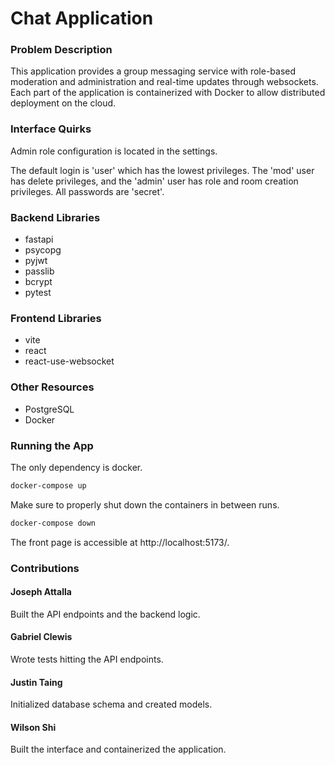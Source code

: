 # Chat Application

### Problem Description

This application provides a group messaging service with role-based moderation and administration and real-time updates through websockets. Each part of the application is containerized with Docker to allow distributed deployment on the cloud.

### Interface Quirks

Admin role configuration is located in the settings.

The default login is 'user' which has the lowest privileges. The 'mod' user has delete privileges, and the 'admin' user has role and room creation privileges. All passwords are 'secret'.

### Backend Libraries

- fastapi
- psycopg
- pyjwt
- passlib
- bcrypt
- pytest

### Frontend Libraries

- vite
- react
- react-use-websocket

### Other Resources

- PostgreSQL
- Docker

### Running the App

The only dependency is docker.

```bash
docker-compose up
```

Make sure to properly shut down the containers in between runs.


```bash
docker-compose down
```

The front page is accessible at http://localhost:5173/.

### Contributions

#### Joseph Attalla

Built the API endpoints and the backend logic.

#### Gabriel Clewis

Wrote tests hitting the API endpoints.

#### Justin Taing

Initialized database schema and created models.

#### Wilson Shi

Built the interface and containerized the application.
